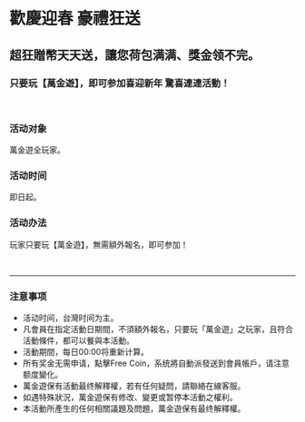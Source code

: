 # 歡慶迎春 豪禮狂送

## 超狂贈幣天天送，讓您荷包满满、獎金领不完。
### 只要玩【萬金遊】，即可参加喜迎新年 驚喜連連活動！
​
### 活动对象
萬金遊全玩家。
​
### 活动时间
即日起。
​
### 活动办法
玩家只要玩【萬金遊】，無需額外報名，即可参加！


​

***

### 注意事项

- 活动时间，台灣时间为主。
- 凡會員在指定活動日期間，不須額外報名，只要玩「萬金遊」之玩家，且符合活動條件，都可以餐與本活動。
- 活動期間，每日00:00将重新计算。
- 所有奖金无需申请，點擊Free Coin，系统將自動派發送到會員帳戶，请注意额度變化。
- 萬金遊保有活動最终解釋權，若有任何疑問，請聯絡在線客服。
- 如遇特殊狀況，萬金遊保有修改、變更或暂停本活動之權利。
- 本活動所產生的任何相關議題及問題，萬金遊保有最终解釋權。

